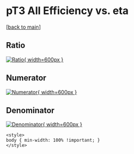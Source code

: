 # pT3 All Efficiency vs. eta

[[back to main](./)]



## Ratio

[![Ratio](../mtv/var/pT3_0_eff_eta.png){ width=600px }](../mtv/var/pT3_0_eff_eta.pdf)

## Numerator

[![Numerator](../mtv/num/pT3_0_eff_eta_num0.png){ width=600px }](../mtv/num/pT3_0_eff_eta_num0.pdf)

## Denominator

[![Denominator](../mtv/den/pT3_0_eff_eta_den.png){ width=600px }](../mtv/den/pT3_0_eff_eta_den.pdf)


``` {=html}
<style>
body { min-width: 100% !important; }
</style>
```
